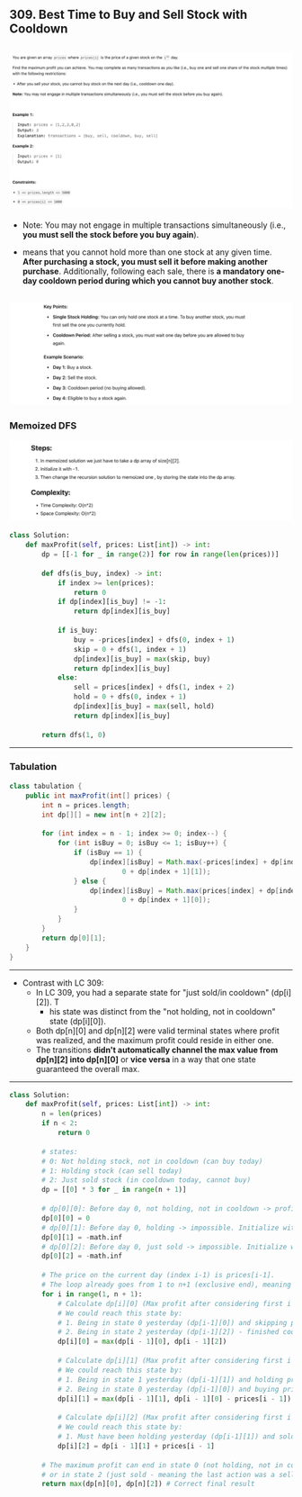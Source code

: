 ## 309. Best Time to Buy and Sell Stock with Cooldown
![](img/2025-03-05-21-02-50.png)
---

- Note: You may not engage in multiple transactions simultaneously (i.e., **you must sell the stock before you buy again**).

- means that you cannot hold more than one stock at any given time. **After purchasing a stock, you must sell it before making another purchase**. 
  Additionally, following each sale, there is **a mandatory one-day cooldown period during which you cannot buy another stock**.

![](img/2025-03-05-21-49-04.png)
---

### Memoized DFS

![](img/2025-03-05-22-14-10.png)

```py
class Solution:
    def maxProfit(self, prices: List[int]) -> int:
        dp = [[-1 for _ in range(2)] for row in range(len(prices))]

        def dfs(is_buy, index) -> int:
            if index >= len(prices):
                return 0
            if dp[index][is_buy] != -1:
                return dp[index][is_buy]

            if is_buy:
                buy = -prices[index] + dfs(0, index + 1)
                skip = 0 + dfs(1, index + 1)
                dp[index][is_buy] = max(skip, buy)
                return dp[index][is_buy]
            else:
                sell = prices[index] + dfs(1, index + 2)
                hold = 0 + dfs(0, index + 1)
                dp[index][is_buy] = max(sell, hold)
                return dp[index][is_buy]

        return dfs(1, 0)
```
---

### Tabulation 

```java
class tabulation {
    public int maxProfit(int[] prices) {
        int n = prices.length;
        int dp[][] = new int[n + 2][2];

        for (int index = n - 1; index >= 0; index--) {
            for (int isBuy = 0; isBuy <= 1; isBuy++) {
                if (isBuy == 1) {
                    dp[index][isBuy] = Math.max(-prices[index] + dp[index + 1][0],
                            0 + dp[index + 1][1]);
                } else {
                    dp[index][isBuy] = Math.max(prices[index] + dp[index + 2][1],
                            0 + dp[index + 1][0]);
                }
            }
        }
        return dp[0][1];
    }
}
```
---

- Contrast with LC 309:
  - In LC 309, you had a separate state for "just sold/in cooldown" (dp[i][2]). T
    - his state was distinct from the "not holding, not in cooldown" state (dp[i][0]). 
  - Both dp[n][0] and dp[n][2] were valid terminal states where profit was realized, and the maximum profit could reside in either one. 
  - The transitions **didn't automatically channel the max value from dp[n][2] into dp[n][0]** or **vice versa** in a way that one state 
    guaranteed the overall max.

---
```py
class Solution:
    def maxProfit(self, prices: List[int]) -> int:
        n = len(prices)
        if n < 2:
            return 0

        # states:
        # 0: Not holding stock, not in cooldown (can buy today)
        # 1: Holding stock (can sell today)
        # 2: Just sold stock (in cooldown today, cannot buy)
        dp = [[0] * 3 for _ in range(n + 1)]

        # dp[0][0]: Before day 0, not holding, not in cooldown -> profit is 0. Correct.
        dp[0][0] = 0
        # dp[0][1]: Before day 0, holding -> impossible. Initialize with -inf.
        dp[0][1] = -math.inf
        # dp[0][2]: Before day 0, just sold -> impossible. Initialize with -inf.
        dp[0][2] = -math.inf

        # The price on the current day (index i-1) is prices[i-1].
        # The loop already goes from 1 to n+1 (exclusive end), meaning i will be 1, 2, ..., n.
        for i in range(1, n + 1):
            # Calculate dp[i][0] (Max profit after considering first i prices, not holding, not in cooldown)
            # We could reach this state by:
            # 1. Being in state 0 yesterday (dp[i-1][0]) and skipping price i-1.
            # 2. Being in state 2 yesterday (dp[i-1][2]) - finished cooldown on day i-2, so today (day i-1) we are free to buy.
            dp[i][0] = max(dp[i - 1][0], dp[i - 1][2])

            # Calculate dp[i][1] (Max profit after considering first i prices, holding stock)
            # We could reach this state by:
            # 1. Being in state 1 yesterday (dp[i-1][1]) and holding price i-1.
            # 2. Being in state 0 yesterday (dp[i-1][0]) and buying price i-1 (- prices[i-1]).
            dp[i][1] = max(dp[i - 1][1], dp[i - 1][0] - prices[i - 1]) # Corrected transition

            # Calculate dp[i][2] (Max profit after considering first i prices, just sold stock)
            # We could reach this state by:
            # 1. Must have been holding yesterday (dp[i-1][1]) and sold price i-1 (+ prices[i-1]).
            dp[i][2] = dp[i - 1][1] + prices[i - 1]

        # The maximum profit can end in state 0 (not holding, not in cooldown - meaning we finished all transactions and cooldowns)
        # or in state 2 (just sold - meaning the last action was a sell). It cannot end in state 1 (holding) for realized profit.
        return max(dp[n][0], dp[n][2]) # Correct final result
```